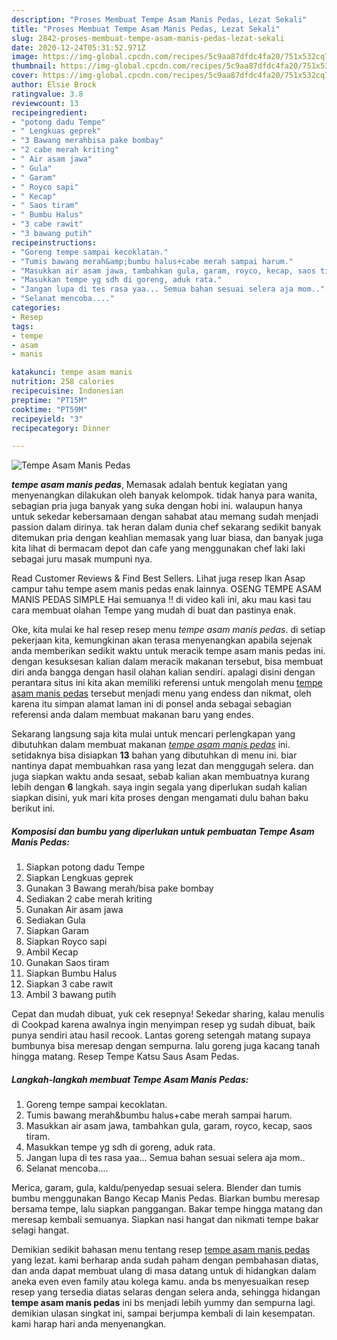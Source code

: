 ```yaml
---
description: "Proses Membuat Tempe Asam Manis Pedas, Lezat Sekali"
title: "Proses Membuat Tempe Asam Manis Pedas, Lezat Sekali"
slug: 2842-proses-membuat-tempe-asam-manis-pedas-lezat-sekali
date: 2020-12-24T05:31:52.971Z
image: https://img-global.cpcdn.com/recipes/5c9aa87dfdc4fa20/751x532cq70/tempe-asam-manis-pedas-foto-resep-utama.jpg
thumbnail: https://img-global.cpcdn.com/recipes/5c9aa87dfdc4fa20/751x532cq70/tempe-asam-manis-pedas-foto-resep-utama.jpg
cover: https://img-global.cpcdn.com/recipes/5c9aa87dfdc4fa20/751x532cq70/tempe-asam-manis-pedas-foto-resep-utama.jpg
author: Elsie Brock
ratingvalue: 3.8
reviewcount: 13
recipeingredient:
- "potong dadu Tempe"
- " Lengkuas geprek"
- "3 Bawang merahbisa pake bombay"
- "2 cabe merah kriting"
- " Air asam jawa"
- " Gula"
- " Garam"
- " Royco sapi"
- " Kecap"
- " Saos tiram"
- " Bumbu Halus"
- "3 cabe rawit"
- "3 bawang putih"
recipeinstructions:
- "Goreng tempe sampai kecoklatan."
- "Tumis bawang merah&amp;bumbu halus+cabe merah sampai harum."
- "Masukkan air asam jawa, tambahkan gula, garam, royco, kecap, saos tiram."
- "Masukkan tempe yg sdh di goreng, aduk rata."
- "Jangan lupa di tes rasa yaa... Semua bahan sesuai selera aja mom.."
- "Selanat mencoba...."
categories:
- Resep
tags:
- tempe
- asam
- manis

katakunci: tempe asam manis 
nutrition: 258 calories
recipecuisine: Indonesian
preptime: "PT15M"
cooktime: "PT59M"
recipeyield: "3"
recipecategory: Dinner

---
```



![Tempe Asam Manis Pedas](https://img-global.cpcdn.com/recipes/5c9aa87dfdc4fa20/751x532cq70/tempe-asam-manis-pedas-foto-resep-utama.jpg)

<b><i>tempe asam manis pedas</i></b>, Memasak adalah bentuk kegiatan yang menyenangkan dilakukan oleh banyak kelompok. tidak hanya para wanita, sebagian pria juga banyak yang suka dengan hobi ini. walaupun hanya untuk sekedar kebersamaan dengan sahabat atau memang sudah menjadi passion dalam dirinya. tak heran dalam dunia chef sekarang sedikit banyak ditemukan pria dengan keahlian memasak yang luar biasa, dan banyak juga kita lihat di bermacam depot dan cafe yang menggunakan chef laki laki sebagai juru masak mumpuni nya.

Read Customer Reviews &amp; Find Best Sellers. Lihat juga resep Ikan Asap campur tahu tempe asem manis pedas enak lainnya. OSENG TEMPE ASAM MANIS PEDAS SIMPLE Hai semuanya !! di video kali ini, aku mau kasi tau cara membuat olahan Tempe yang mudah di buat dan pastinya enak.

Oke, kita mulai ke hal resep resep menu <i>tempe asam manis pedas</i>. di setiap pekerjaan kita, kemungkinan akan terasa menyenangkan apabila sejenak anda memberikan sedikit waktu untuk meracik tempe asam manis pedas ini. dengan kesuksesan kalian dalam meracik makanan tersebut, bisa membuat diri anda bangga dengan hasil olahan kalian sendiri. apalagi disini dengan perantara situs ini kita akan memiliki referensi untuk mengolah menu <u>tempe asam manis pedas</u> tersebut menjadi menu yang endess dan nikmat, oleh karena itu simpan alamat laman ini di ponsel anda sebagai sebagian referensi anda dalam membuat makanan baru yang endes.


Sekarang langsung saja kita mulai untuk mencari perlengkapan yang dibutuhkan dalam membuat makanan <u><i>tempe asam manis pedas</i></u> ini. setidaknya bisa disiapkan <b>13</b> bahan yang dibutuhkan di menu ini. biar nantinya dapat membuahkan rasa yang lezat dan menggugah selera. dan juga siapkan waktu anda sesaat, sebab kalian akan membuatnya kurang lebih dengan <b>6</b> langkah. saya ingin segala yang diperlukan sudah kalian siapkan disini, yuk mari kita proses dengan mengamati dulu bahan baku berikut ini.

<!--inarticleads1-->

##### Komposisi dan bumbu yang diperlukan untuk pembuatan Tempe Asam Manis Pedas:

1. Siapkan potong dadu Tempe
1. Siapkan  Lengkuas geprek
1. Gunakan 3 Bawang merah/bisa pake bombay
1. Sediakan 2 cabe merah kriting
1. Gunakan  Air asam jawa
1. Sediakan  Gula
1. Siapkan  Garam
1. Siapkan  Royco sapi
1. Ambil  Kecap
1. Gunakan  Saos tiram
1. Siapkan  Bumbu Halus
1. Siapkan 3 cabe rawit
1. Ambil 3 bawang putih


Cepat dan mudah dibuat, yuk cek resepnya! Sekedar sharing, kalau menulis di Cookpad karena awalnya ingin menyimpan resep yg sudah dibuat, baik punya sendiri atau hasil recook. Lantas goreng setengah matang supaya bumbunya bisa meresap dengan sempurna. lalu goreng juga kacang tanah hingga matang. Resep Tempe Katsu Saus Asam Pedas. 

<!--inarticleads2-->

##### Langkah-langkah membuat Tempe Asam Manis Pedas:

1. Goreng tempe sampai kecoklatan.
1. Tumis bawang merah&amp;bumbu halus+cabe merah sampai harum.
1. Masukkan air asam jawa, tambahkan gula, garam, royco, kecap, saos tiram.
1. Masukkan tempe yg sdh di goreng, aduk rata.
1. Jangan lupa di tes rasa yaa... Semua bahan sesuai selera aja mom..
1. Selanat mencoba....


Merica, garam, gula, kaldu/penyedap sesuai selera. Blender dan tumis bumbu menggunakan Bango Kecap Manis Pedas. Biarkan bumbu meresap bersama tempe, lalu siapkan panggangan. Bakar tempe hingga matang dan meresap kembali semuanya. Siapkan nasi hangat dan nikmati tempe bakar selagi hangat. 

Demikian sedikit bahasan menu tentang resep <u>tempe asam manis pedas</u> yang lezat. kami berharap anda sudah paham dengan pembahasan diatas, dan anda dapat membuat ulang di masa datang untuk di hidangkan dalam aneka even even family atau kolega kamu. anda bs menyesuaikan resep resep yang tersedia diatas selaras dengan selera anda, sehingga hidangan <b>tempe asam manis pedas</b> ini bs menjadi lebih yummy dan sempurna lagi. demikian ulasan singkat ini, sampai berjumpa kembali di lain kesempatan. kami harap hari anda menyenangkan.
